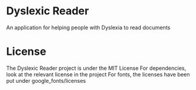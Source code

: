 # Dyslexic Reader

An application for helping people with Dyslexia to read documents

# License

The Dyslexic Reader project is under the MIT License
For dependencies, look at the relevant license in the project
For fonts, the licenses have been put under google\_fonts/licenses

